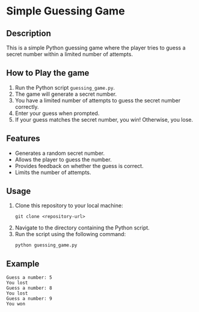 # Simple Guessing Game

## Description

This is a simple Python guessing game where the player tries to guess a secret number within a limited number of attempts.

## How to Play the game

1. Run the Python script `guessing_game.py`.
2. The game will generate a secret number.
3. You have a limited number of attempts to guess the secret number correctly.
4. Enter your guess when prompted.
5. If your guess matches the secret number, you win! Otherwise, you lose.

## Features

- Generates a random secret number.
- Allows the player to guess the number.
- Provides feedback on whether the guess is correct.
- Limits the number of attempts.

## Usage

1. Clone this repository to your local machine:
   ```
   git clone <repository-url>
   ```
2. Navigate to the directory containing the Python script.
3. Run the script using the following command:
   ```
   python guessing_game.py
   ```

## Example

```
Guess a number: 5
You lost
Guess a number: 8
You lost
Guess a number: 9
You won
```
